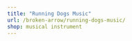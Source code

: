 ```yaml
---
title: "Running Dogs Music"
url: /broken-arrow/running-dogs-music/
shop: musical instrument
---
```

